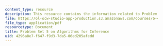 ```yaml
---
content_type: resource
description: This resource contains the information related to Problem Set 5.
file: https://ol-ocw-studio-app-production.s3.amazonaws.com/courses/6-438-algorithms-for-inference-fall-2014/4296a8e7f647f9d37da506ed205afedd_MIT6_438F14_ps5.pdf
file_type: application/pdf
resourcetype: Document
title: Problem Set 5 on Algorithms for Inference
uid: 4296a8e7-f647-f9d3-7da5-06ed205afedd
---
```

